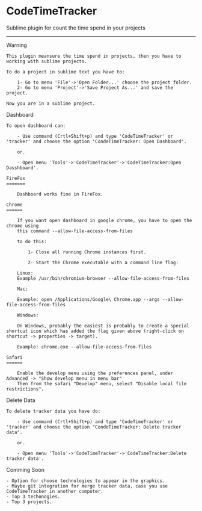 # CodeTimeTracker
Sublime plugin for count the time spend in your projects

--------------------------------------------------------------

Warning

    This plugin meansure the time spend in projects, then you have to working with sublime projects.

    To do a project in sublime text you have to:

        1- Go to menu 'File'->'Open Folder...' choose the project folder.
        2- Go to menu 'Project'->'Save Project As...' and save the project.

    Now you are in a sublime project.

Dashboard

    To open dashboard can:

        - Use command (Crtl+Shift+p) and type 'CodeTimeTracker' or 'tracker' and choose the option "CondeTimeTracker: Open Dashboard".

        or.

        - Open menu 'Tools'->'CodeTimeTracker'->'CodeTimeTracker:Open Dasshboard'.

    FireFox
    =======

        Dashboard works fine in FireFox.

    Chrome
    ======

        If you want open dashboard in google chrome, you have to open the chrome using
        this command --allow-file-access-from-files

        to do this:

            1- Close all running Chrome instances first.

            2- Start the Chrome executable with a command line flag:

        Linux:
        Example /usr/bin/chromium-browser --allow-file-access-from-files

        Mac:

        Example: open /Applications/Google\ Chrome.app --args --allow-file-access-from-files

        Windows:

        On Windows, probably the easiest is probably to create a special shortcut icon which has added the flag given above (right-click on shortcut -> properties -> target).

        Example: chrome.exe --allow-file-access-from-files

    Safari
    ======

        Enable the develop menu using the preferences panel, under Advanced -> "Show develop menu in menu bar"
        Then from the safari "Develop" menu, select "Disable local file restrictions".

Delete Data

    To delete tracker data you have do:

        - Use command (Crtl+Shift+p) and type 'CodeTimeTracker' or 'tracker' and choose the option "CondeTimeTracker: Delete tracker data".

        or.

        - Open menu 'Tools'->'CodeTimeTracker'->'CodeTimeTracker:Delete tracker data'.

Comming Soon

    - Option for choose technologies to appear in the graphics.
    - Maybe git integration for merge tracker data, case you use CodeTimeTracker in another computer.
    - Top 3 techonogies.
    - Top 3 projects.
